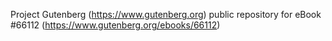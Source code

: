 Project Gutenberg (https://www.gutenberg.org) public repository for
eBook #66112 (https://www.gutenberg.org/ebooks/66112)
